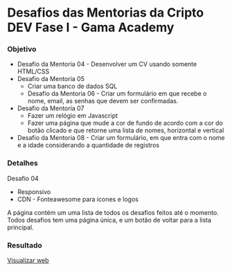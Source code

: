 # Desafios das Mentorias da Cripto DEV Fase I - Gama Academy

### Objetivo

* Desafio da Mentoria 04 - Desenvolver um CV usando somente HTML/CSS
* Desafio da Mentoria 05
    * Criar uma banco de dados SQL
    * Desafio da Mentoria 06 - Criar um formulário em que recebe o nome, email, as senhas que devem ser confirmadas.
* Desafio da Mentoria 07
    * Fazer um relógio em Javascript
    * Fazer uma página que mude a cor de fundo de acordo com a cor do botão clicado e que retorne uma lista de nomes, horizontal e vertical
* Desafio da Mentoria 08 - Criar um formulário, em que entra com o nome e a idade considerando a quantidade de registros


### Detalhes
Desafio 04
* Responsivo
* CDN - Fonteawesome para ícones e logos

A página contém um uma lista de todos os desafios feitos até o momento.
Todos desafios tem uma página única, e um botão de voltar para a lista principal.

### Resultado
[Visualizar web](https://cv-lazaro-pimentel-desafio-gama-academy.vercel.app/)